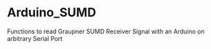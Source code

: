 # Arduino_SUMD
Functions to read Graupner SUMD Receiver Signal with an Arduino on arbitrary Serial Port
